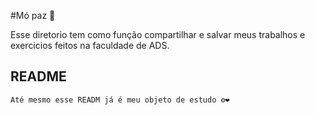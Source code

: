 #Mó paz 🚀

Esse diretorio tem como função compartilhar e salvar meus trabalhos e exercicios feitos na faculdade de ADS.

## README

```
Até mesmo esse READM já é meu objeto de estudo ⚙️❤️
```




